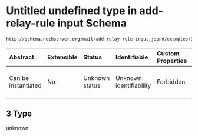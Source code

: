 # Untitled undefined type in add-relay-rule input Schema

```txt
http://schema.nethserver.org/mail/add-relay-rule-input.json#/examples/3
```



| Abstract            | Extensible | Status         | Identifiable            | Custom Properties | Additional Properties | Access Restrictions | Defined In                                                                           |
| :------------------ | :--------- | :------------- | :---------------------- | :---------------- | :-------------------- | :------------------ | :----------------------------------------------------------------------------------- |
| Can be instantiated | No         | Unknown status | Unknown identifiability | Forbidden         | Allowed               | none                | [add-relay-rule-input.json\*](mail/add-relay-rule-input.json "open original schema") |

## 3 Type

unknown
